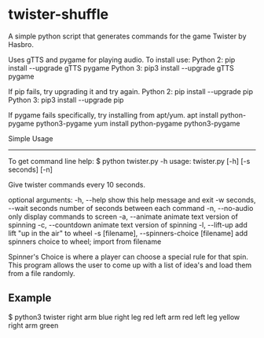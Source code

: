 # twister-shuffle
A simple python script that generates commands for the game Twister by Hasbro.

Uses gTTS and pygame for playing audio.  To install use:
Python 2:  pip install --upgrade gTTS pygame
Python 3:  pip3 install --upgrade gTTS pygame

If pip fails, try upgrading it and try again.
Python 2:  pip install --upgrade pip
Python 3:  pip3 install --upgrade pip

If pygame fails specifically, try installing from apt/yum.
apt install python-pygame python3-pygame
yum install python-pygame python3-pygame

Simple Usage
------ -----
To get command line help:
$ python twister.py -h
usage: twister.py [-h] [-s seconds] [-n]

Give twister commands every 10 seconds.

optional arguments:
  -h, --help            show this help message and exit
  -w seconds, --wait seconds
                        number of seconds between each command
  -n, --no-audio        only display commands to screen
  -a, --animate         animate text version of spinning
  -c, --countdown       animate text version of spinning
  -l, --lift-up         add lift "up in the air" to wheel
  -s [filename], --spinners-choice [filename]
                        add spinners choice to wheel; import from filename
  
Spinner's Choice is where a player can choose a special rule for that spin.  This program allows the user to come up with a list of idea's and load them from a file randomly.

Example
-------
$ python3 twister
right arm blue
right leg red
left arm red 
left leg yellow
right arm green
